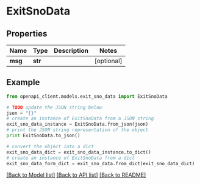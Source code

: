 # ExitSnoData


## Properties

Name | Type | Description | Notes
------------ | ------------- | ------------- | -------------
**msg** | **str** |  | [optional] 

## Example

```python
from openapi_client.models.exit_sno_data import ExitSnoData

# TODO update the JSON string below
json = "{}"
# create an instance of ExitSnoData from a JSON string
exit_sno_data_instance = ExitSnoData.from_json(json)
# print the JSON string representation of the object
print ExitSnoData.to_json()

# convert the object into a dict
exit_sno_data_dict = exit_sno_data_instance.to_dict()
# create an instance of ExitSnoData from a dict
exit_sno_data_form_dict = exit_sno_data.from_dict(exit_sno_data_dict)
```
[[Back to Model list]](../README.md#documentation-for-models) [[Back to API list]](../README.md#documentation-for-api-endpoints) [[Back to README]](../README.md)


